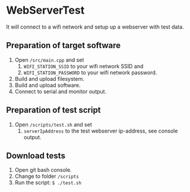 # WebServerTest
It will connect to a wifi network and setup up a webserver with test data.

## Preparation of target software
1. Open ```/src/main.cpp``` and set
   1. ```WIFI_STATION_SSID``` to your wifi network SSID and
   2. ```WIFI_STATION_PASSWORD``` to your wifi network password.
2. Build and upload filesystem.
3. Build and upload software.
4. Connect to serial and monitor output.

## Preparation of test script
1. Open ```/scripts/test.sh``` and set
   1. ```serverIpAddress``` to the test webserver ip-address, see console output.

## Download tests
1. Open git bash console.
2. Change to folder ```/scripts```
3. Run the script: ```$ ./test.sh```
